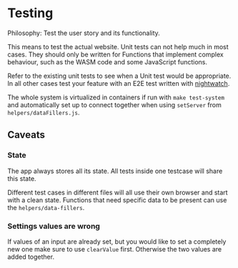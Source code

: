 # Testing

Philosophy: Test the user story and its functionality.

This means to test the actual website. Unit tests can not help much in most cases.
They should only be written for Functions that implement complex behaviour, such as the WASM code and some JavaScript functions.

Refer to the existing unit tests to see when a Unit test would be appropriate. In all other cases test your feature with an E2E test written with [nightwatch](https://nightwatchjs.org/).

The whole system is virtualized in containers if run with `make test-system` and automatically set up to connect together when using `setServer` from `helpers/dataFillers.js`. 

## Caveats

### State

The app always stores all its state.
All tests inside one testcase will share this state.

Different test cases in different files will all use their own browser and start with a clean state.
Functions that need specific data to be present can use the `helpers/data-fillers`.

### Settings values are wrong

If values of an input are already set, but you would like to set a completely new one make sure to use `clearValue` first.
Otherwise the two values are added together.
